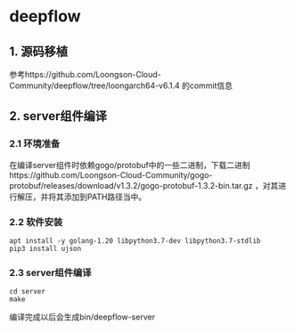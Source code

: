 # deepflow
## 1. 源码移植
参考https://github.com/Loongson-Cloud-Community/deepflow/tree/loongarch64-v6.1.4 的commit信息       

## 2. server组件编译
### 2.1 环境准备
在编译server组件时依赖gogo/protobuf中的一些二进制，下载二进制https://github.com/Loongson-Cloud-Community/gogo-protobuf/releases/download/v1.3.2/gogo-protobuf-1.3.2-bin.tar.gz ，对其进行解压，并将其添加到PATH路径当中。      
### 2.2 软件安装
```
apt install -y golang-1.20 libpython3.7-dev libpython3.7-stdlib
pip3 install ujson
```
### 2.3 server组件编译
```
cd server
make
```
编译完成以后会生成bin/deepflow-server

